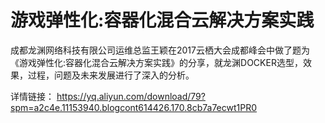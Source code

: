 # 游戏弹性化:容器化混合云解决方案实践
成都龙渊网络科技有限公司运维总监王颖在2017云栖大会成都峰会中做了题为《游戏弹性化:容器化混合云解决方案实践》的分享，就龙渊DOCKER选型，效果，过程，问题及未来发展进行了深入的分析。

详情链接： https://yq.aliyun.com/download/79?spm=a2c4e.11153940.blogcont614426.170.8cb7a7ecwt1PR0
